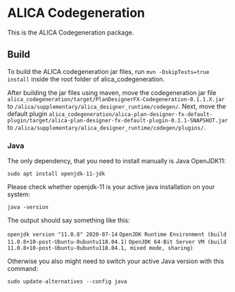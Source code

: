 # ALICA Codegeneration

This is the ALICA Codegeneration package.

## Build

To build the ALICA codegeneration jar files, run `mvn -DskipTests=true install` inside the root folder of alica_codegeneration.

After building the jar files using maven, move the codegeneration jar file `alica_codegeneration/target/PlanDesignerFX-Codegeneration-0.1.1.X.jar` to `/alica/supplementary/alica_designer_runtime/codegen/`. Next, move the default plugin `alica_codegeneration/alica-plan-designer-fx-default-plugin/target/alica-plan-designer-fx-default-plugin-0.1.1-SNAPSHOT.jar` to `/alica/supplementary/alica_designer_runtime/codegen/plugins/`.

### Java

The only dependency, that you need to install manually is Java OpenJDK11:

`sudo apt install openjdk-11-jdk`

Please check whether openjdk-11 is your active java installation on your system:

`java -version`

The output should say something like this:

`openjdk version "11.0.8" 2020-07-14`
`OpenJDK Runtime Environment (build 11.0.8+10-post-Ubuntu-0ubuntu118.04.1)`
`OpenJDK 64-Bit Server VM (build 11.0.8+10-post-Ubuntu-0ubuntu118.04.1, mixed mode, sharing)`

Otherwise you also might need to switch your active Java version with this command:

`sudo update-alternatives --config java`
